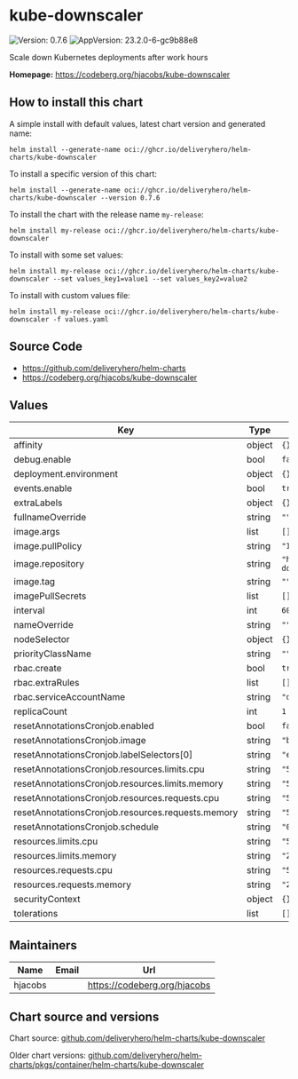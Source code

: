 # kube-downscaler

![Version: 0.7.6](https://img.shields.io/badge/Version-0.7.6-informational?style=flat-square) ![AppVersion: 23.2.0-6-gc9b88e8](https://img.shields.io/badge/AppVersion-23.2.0--6--gc9b88e8-informational?style=flat-square)

Scale down Kubernetes deployments after work hours

**Homepage:** <https://codeberg.org/hjacobs/kube-downscaler>

## How to install this chart

A simple install with default values, latest chart version and generated name:

```console
helm install --generate-name oci://ghcr.io/deliveryhero/helm-charts/kube-downscaler
```

To install a specific version of this chart:

```console
helm install --generate-name oci://ghcr.io/deliveryhero/helm-charts/kube-downscaler --version 0.7.6
```

To install the chart with the release name `my-release`:

```console
helm install my-release oci://ghcr.io/deliveryhero/helm-charts/kube-downscaler
```

To install with some set values:

```console
helm install my-release oci://ghcr.io/deliveryhero/helm-charts/kube-downscaler --set values_key1=value1 --set values_key2=value2
```

To install with custom values file:

```console
helm install my-release oci://ghcr.io/deliveryhero/helm-charts/kube-downscaler -f values.yaml
```

## Source Code

* <https://github.com/deliveryhero/helm-charts>
* <https://codeberg.org/hjacobs/kube-downscaler>

## Values

| Key | Type | Default | Description |
|-----|------|---------|-------------|
| affinity | object | `{}` |  |
| debug.enable | bool | `false` |  |
| deployment.environment | object | `{}` |  |
| events.enable | bool | `true` |  |
| extraLabels | object | `{}` |  |
| fullnameOverride | string | `""` |  |
| image.args | list | `[]` |  |
| image.pullPolicy | string | `"IfNotPresent"` |  |
| image.repository | string | `"hjacobs/kube-downscaler"` |  |
| image.tag | string | `""` |  |
| imagePullSecrets | list | `[]` |  |
| interval | int | `60` |  |
| nameOverride | string | `""` |  |
| nodeSelector | object | `{}` |  |
| priorityClassName | string | `""` |  |
| rbac.create | bool | `true` |  |
| rbac.extraRules | list | `[]` |  |
| rbac.serviceAccountName | string | `"default"` |  |
| replicaCount | int | `1` |  |
| resetAnnotationsCronjob.enabled | bool | `false` |  |
| resetAnnotationsCronjob.image | string | `"bitnami/kubectl:latest"` |  |
| resetAnnotationsCronjob.labelSelectors[0] | string | `"environment=staging"` |  |
| resetAnnotationsCronjob.resources.limits.cpu | string | `"50m"` |  |
| resetAnnotationsCronjob.resources.limits.memory | string | `"50Mi"` |  |
| resetAnnotationsCronjob.resources.requests.cpu | string | `"50m"` |  |
| resetAnnotationsCronjob.resources.requests.memory | string | `"50Mi"` |  |
| resetAnnotationsCronjob.schedule | string | `"0 7 * * *"` |  |
| resources.limits.cpu | string | `"50m"` |  |
| resources.limits.memory | string | `"200Mi"` |  |
| resources.requests.cpu | string | `"50m"` |  |
| resources.requests.memory | string | `"200Mi"` |  |
| securityContext | object | `{}` |  |
| tolerations | list | `[]` |  |

## Maintainers

| Name | Email | Url |
| ---- | ------ | --- |
| hjacobs |  | <https://codeberg.org/hjacobs> |

## Chart source and versions

Chart source: [github.com/deliveryhero/helm-charts/kube-downscaler](https://github.com/deliveryhero/helm-charts/tree/master/stable/kube-downscaler)

Older chart versions: [github.com/deliveryhero/helm-charts/pkgs/container/helm-charts/kube-downscaler](https://github.com/deliveryhero/helm-charts/pkgs/container/helm-charts%2Fkube-downscaler)
